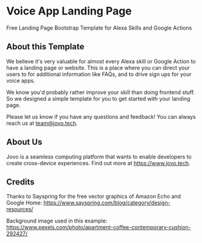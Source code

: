 # Voice App Landing Page
Free Landing Page Bootstrap Template for Alexa Skills and Google Actions

## About this Template
We believe it's very valuable for almost every Alexa skill or Google Action to have a landing page or website.
This is a place where you can direct your users to for additional information like FAQs, and to drive sign ups for your voice apps.

We know you'd probably rather improve your skill than doing frontend stuff. So we designed a simple template for you to get started with your landing page.

Please let us know if you have any questions and feedback! 
You can always reach us at team@jovo.tech.


## About Us
Jovo is a seamless computing platform that wants to enable developers to create cross-device experiences.
Find out more at https://www.jovo.tech.


## Credits
Thanks to Sayspring for the free vector graphics of Amazon Echo and Google Home: https://www.sayspring.com/blog/category/design-resources/

Background image used in this example: https://www.pexels.com/photo/apartment-coffee-contemporary-cushion-292427/